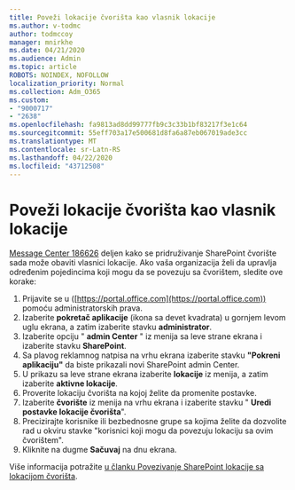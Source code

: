```yaml
---
title: Poveži lokacije čvorišta kao vlasnik lokacije
ms.author: v-todmc
author: todmccoy
manager: mnirkhe
ms.date: 04/21/2020
ms.audience: Admin
ms.topic: article
ROBOTS: NOINDEX, NOFOLLOW
localization_priority: Normal
ms.collection: Adm_O365
ms.custom:
- "9000717"
- "2638"
ms.openlocfilehash: fa9813ad8dd99777fb9c3c33b1bf83217f3e1c64
ms.sourcegitcommit: 55eff703a17e500681d8fa6a87eb067019ade3cc
ms.translationtype: MT
ms.contentlocale: sr-Latn-RS
ms.lasthandoff: 04/22/2020
ms.locfileid: "43712508"
---
```

# <a name="associate-hub-sites-as-site-owner"></a>Poveži lokacije čvorišta kao vlasnik lokacije

[Message Center 186626](https://admin.microsoft.com/Adminportal/Home?source=applauncher#/MessageCenter?id=MC186626) deljen kako se pridruživanje SharePoint čvorište sada može obaviti vlasnici lokacije. Ako vaša organizacija želi da upravlja određenim pojedincima koji mogu da se povezuju sa čvorištem, sledite ove korake: 

1. Prijavite se u ([https://portal.office.com](https://portal.office.com)) pomoću administratorskih prava.
2. Izaberite **pokretač aplikacije** (ikona sa devet kvadrata) u gornjem levom uglu ekrana, a zatim izaberite stavku **administrator**.
3. Izaberite opciju " **admin Center** " iz menija sa leve strane ekrana i izaberite stavku **SharePoint**.
4. Sa plavog reklamnog natpisa na vrhu ekrana izaberite stavku **"Pokreni aplikaciju"** da biste prikazali novi SharePoint admin Center.
5. U prikazu sa leve strane ekrana izaberite **lokacije** iz menija, a zatim izaberite **aktivne lokacije**.
6. Proverite lokaciju čvorišta na kojoj želite da promenite postavke.
7. Izaberite **čvorište** iz menija na vrhu ekrana i izaberite stavku " **Uredi postavke lokacije čvorišta**".
8. Precizirajte korisnike ili bezbednosne grupe sa kojima želite da dozvolite rad u okviru stavke "korisnici koji mogu da povezuju lokaciju sa ovim čvorištem".
9. Kliknite na dugme **Sačuvaj** na dnu ekrana.

Više informacija potražite [u članku Povezivanje SharePoint lokacije sa lokacijom čvorišta](https://support.office.com/article/associate-a-sharepoint-site-with-a-hub-site-ae0009fd-af04-4d3d-917d-88edb43efc05). 